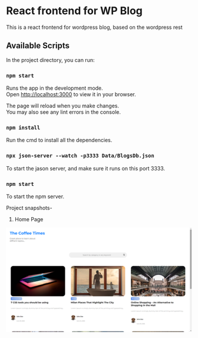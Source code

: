 # React frontend for WP Blog

This is a react frontend for wordpress blog, based on the wordpress rest 

## Available Scripts

In the project directory, you can run:

### `npm start`

Runs the app in the development mode.\
Open [http://localhost:3000](http://localhost:3000) to view it in your browser.

The page will reload when you make changes.\
You may also see any lint errors in the console.

### `npm install`

Run the cmd to install all the dependencies.

### `npx json-server --watch -p3333 Data/BlogsDb.json`

To start the jason server, and make sure it runs on this port 3333.

### `npm start`
To start the npm server.


Project snapshots-

1) Home Page
 <p align = "center" border-radius = "20px">
  <img src="Screenshot/Homepage1.png" alt="Homepage1">
</p>
